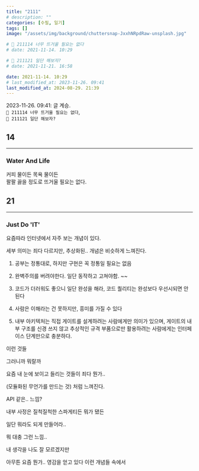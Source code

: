 ```yaml
---
title: "2111"
# description: ""
categories: [수필, 일기]
tags: []
image: "/assets/img/background/chuttersnap-JxxhNRpdRaw-unsplash.jpg"

# 🌱 211114 너무 뜨거울 필요는 없다
# date: 2021-11-14. 10:29

# 🌱 211121 일단 해보자?
# date: 2021-11-21. 16:58

date: 2021-11-14. 10:29
# last_modified_at: 2023-11-26. 09:41
last_modified_at: 2024-08-29. 21:39
---
```


2023-11-26. 09:41: 글 계승.  
`🌱 211114 너무 뜨거울 필요는 없다`,  
`🌱 211121 일단 해보자?`  

## 14

---

### Water And Life

커피 물이든 목욕 물이든  
팔팔 끓을 정도로 뜨거울 필요는 없다.  

## 21

---

### Just Do 'IT'

요즘따라 인터넷에서 자주 보는 개념이 있다.  

세부 의미는 죄다 다르지만, 추상화된.. 개념은 비슷하게 느껴진다.

1. 공부는 정통대로, 하지만 구현은 꼭 정통일 필요는 없음

2. 완벽주의를 버려야한다. 일단 동작하고 고쳐야함. ~~

3. 코드가 더러워도 좋으니 일단 완성을 해라, 코드 퀄리티는 완성보다 우선시되면 안된다

4. 사람은 이해라는 건 못하지만, 흥미를 가질 수 있다

5. 내부 아키텍처는 직접 게이트를 설계하려는 사람에게만 의미가 있으며, 게이트의 내부 구조를 신경 쓰지 않고 추상적인 규격 부품으로만 활용하려는 사람에게는 인터페이스 단계만으로 충분하다.

이런 것들  

그러니까 뭐랄까  

요즘 내 눈에 보이고 들리는 것들이 죄다 뭔가..  

(모듈화된 무언가를 만드는 것) 처럼 느껴진다.  

API 같은.. 느낌?

내부 사정은 질척질척한 스파게티든 뭐가 됐든  

일단 뭐라도 되게 만들어라..  

뭐 대충 그런 느낌..

내 생각을 나도 잘 모르겠지만  

아무튼 요즘 뭔가.. 영감을 얻고 있다 이런 개념들 속에서
